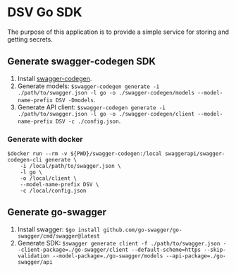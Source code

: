 # DSV Go SDK

The purpose of this application is to provide a simple service for storing and getting secrets.

## Generate swagger-codegen SDK

1. Install [swagger-codegen](https://github.com/swagger-api/swagger-codegen).
2. Generate models: `$swagger-codegen generate -i ./path/to/swagger.json -l go -o ./swagger-codegen/models --model-name-prefix DSV -Dmodels`.
3. Generate API client: `$swagger-codegen generate -i ./path/to/swagger.json -l go -o ./swagger-codegen/client --model-name-prefix DSV -c ./config.json`.

### Generate with docker

```
$docker run --rm -v ${PWD}/swagger-codegen:/local swaggerapi/swagger-codegen-cli generate \
    -i /local/path/to/swagger.json \
    -l go \
    -o /local/client \
    --model-name-prefix DSV \
    -c /local/config.json
```

## Generate go-swagger

1. Install swagger: `$go install github.com/go-swagger/go-swagger/cmd/swagger@latest`
2. Generate SDK: `$swagger generate client -f ./path/to/swagger.json --client-package=./go-swagger/client --default-scheme=https --skip-validation --model-package=./go-swagger/models --api-package=./go-swagger/api`